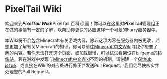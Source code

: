 # PixelTail Wiki

欢迎来到***PixelTail Wiki***(PixelTail 百科)页面！你可以在这里对**PixelTail**管理组正在做的事情有一定的了解，以帮助你更快的适应这样一个可爱的Furry服务器中。

本Wiki将不会包含Minecraft有关游戏内容，除非这项内容在服务器内被更改，若想更加了解有关Minecraft的知识，你可以前往[Minecraft中文Wiki](https://minecraft-zh.gamepedia.com/Minecraft_Wiki)寻找你想要了解的内容。若你无法打开这个页面，或加载很慢，可以试试看架设在[biligame的镜像站](https://wiki.biligame.com/mc/Minecraft_Wiki)。若在游戏中发现与[Minecraft中文Wiki](https://minecraft-zh.gamepedia.com/Minecraft_Wiki)不同的机制，请创建一个[Github issue](https://github.com/BillZhucn/PixelTailWiki/issues/new)，或直接在Wiki的对应处进行修正并发送Pull Request，我们会尽快核实并处理您的Pull Request。
